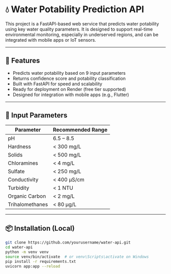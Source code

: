 # 💧 Water Potability Prediction API

This project is a FastAPI-based web service that predicts water potability using key water quality parameters. It is designed to support real-time environmental monitoring, especially in underserved regions, and can be integrated with mobile apps or IoT sensors.

---

## 🚀 Features

- Predicts water potability based on 9 input parameters
- Returns confidence score and potability classification
- Built with FastAPI for speed and scalability
- Ready for deployment on Render (free tier supported)
- Designed for integration with mobile apps (e.g., Flutter)

---

## 🧪 Input Parameters

| Parameter         | Recommended Range        |
|------------------|--------------------------|
| pH               | 6.5 – 8.5                |
| Hardness         | < 300 mg/L               |
| Solids           | < 500 mg/L               |
| Chloramines      | < 4 mg/L                 |
| Sulfate          | < 250 mg/L               |
| Conductivity     | < 400 μS/cm              |
| Turbidity        | < 1 NTU                  |
| Organic Carbon   | < 2 mg/L                 |
| Trihalomethanes  | < 80 μg/L                |

---

## 📦 Installation (Local)

```bash
git clone https://github.com/yourusername/water-api.git
cd water-api
python -m venv venv
source venv/bin/activate  # or venv\Scripts\activate on Windows
pip install -r requirements.txt
uvicorn app:app --reload
